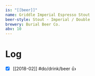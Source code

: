 ```yaml
---
is: "[[beer]]"
name: Griddle Imperial Espresso Stout
beer-style: Stout - Imperial / Double
brewery: Burial Beer Co.
abv: 10
---
```

# Log
- [x] [[2018-02]] #do/drink/beer 👍
